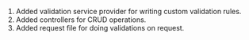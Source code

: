 1. Added validation service provider for writing custom validation rules.
2. Added controllers for CRUD operations.
3. Added request file for doing validations on request.
